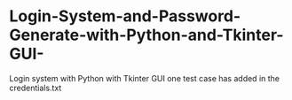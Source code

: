 # Login-System-and-Password-Generate-with-Python-and-Tkinter-GUI-
Login system with Python with Tkinter GUI 
one test case has added in the credentials.txt
